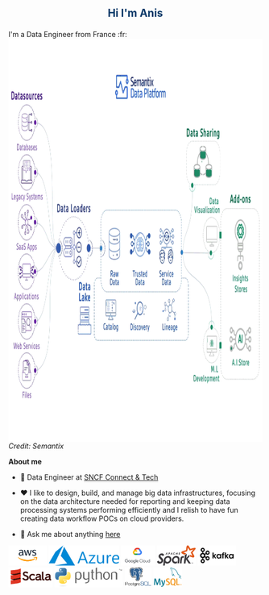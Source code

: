 
<h2><p align="center"><font color=#0C3A69>Hi I'm Anis</font></p></h2>
I'm a Data Engineer from France :fr:
<br />
<img src="data platform.gif"
     height="800"
     alt="data platform icon"
     style="float: left; margin-right: 10px;" />
<p><em>Credit: Semantix</em></p>     

**About me**

- 💼 Data Engineer at [SNCF Connect & Tech](https://vous.sncf-connect.com/le-groupe/qui-sommes-nous)

- ❤️ I like to design, build, and manage big data infrastructures, focusing on the data architecture needed for reporting and keeping data processing systems performing efficiently and I relish to have fun creating data workflow POCs on cloud providers.

- 💬 Ask me about anything [here](https://github.com/izeghlouche/izeghlouche/issues)

<code><img height="40" alt="aws" src="aws.png"></code>
<code><img height="40" alt="azure" src="azure.png"></code>
<code><img height="40" alt="gcp" src="google-cloud.jpg"></code>
<code><img height="40" alt="spark" src="spark.png"></code>
<code><img height="40" alt="gcp" src="kafka.png"></code>
<code><img height="40" alt="gcp" src="scala.png"></code>
<code><img height="40" alt="gcp" src="python.png"></code>
<code><img height="40" alt="gcp" src="postgresql logo.png"></code>
<code><img height="40" alt="gcp" src="mysql.png"></code>
